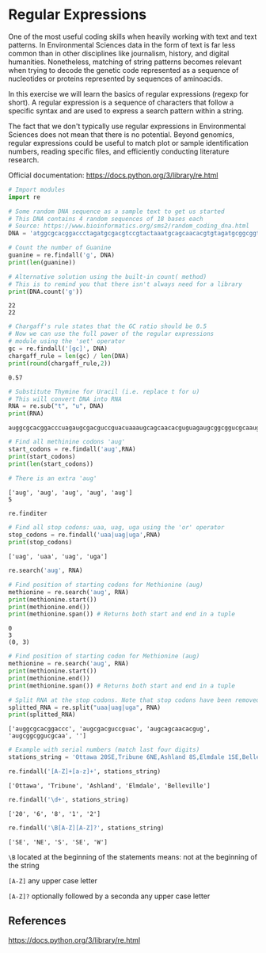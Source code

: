 # Regular Expressions

One of the most useful coding skills when heavily working with text and text patterns. In Environmental Sciences data in the form of text is far less common than in other disciplines like journalism, history, and digital humanities. Nonetheless, matching of string patterns becomes relevant when trying to decode the genetic code represented as a sequence of nucleotides or proteins represented by sequences of aminoacids.

In this exercise we will learn the basics of regular expressions (regexp for short). A regular expression is a sequence of characters that follow a specific syntax and are used to express a search pattern within a string. 

The fact that we don't typically use regular expressions in Environmental Sciences does not mean that there is no potential. Beyond genomics, regular expressions could be useful to match plot or sample identification numbers, reading specific files, and efficiently conducting literature research.

Official documentation: https://docs.python.org/3/library/re.html


```python
# Import modules
import re

```


```python
# Some random DNA sequence as a sample text to get us started
# This DNA contains 4 random sequences of 18 bases each
# Source: https://www.bioinformatics.org/sms2/random_coding_dna.html
DNA = 'atggcgcacggaccctagatgcgacgtccgtactaaatgcagcaacacgtgtagatgcggcggtcgcaatga'

```


```python
# Count the number of Guanine
guanine = re.findall('g', DNA)
print(len(guanine))

# Alternative solution using the built-in count( method)
# This is to remind you that there isn't always need for a library
print(DNA.count('g'))

```

    22
    22



```python
# Chargaff's rule states that the GC ratio should be 0.5
# Now we can use the full power of the regular expressions 
# module using the 'set' operator
gc = re.findall('[gc]', DNA)
chargaff_rule = len(gc) / len(DNA)
print(round(chargaff_rule,2))

```

    0.57



```python
# Substitute Thymine for Uracil (i.e. replace t for u)
# This will convert DNA into RNA
RNA = re.sub("t", "u", DNA)
print(RNA)

```

    auggcgcacggacccuagaugcgacguccguacuaaaugcagcaacacguguagaugcggcggucgcaauga



```python
# Find all methinine codons 'aug'
start_codons = re.findall('aug',RNA)
print(start_codons)
print(len(start_codons))

# There is an extra 'aug'
```

    ['aug', 'aug', 'aug', 'aug', 'aug']
    5



```python
re.finditer
```


```python
# Find all stop codons: uaa, uag, uga using the 'or' operator
stop_codons = re.findall('uaa|uag|uga',RNA)
print(stop_codons)

```

    ['uag', 'uaa', 'uag', 'uga']



```python
re.search('aug', RNA)
```


```python
# Find position of starting codons for Methionine (aug)
methionine = re.search('aug', RNA)
print(methionine.start())
print(methionine.end())
print(methionine.span()) # Returns both start and end in a tuple

```

    0
    3
    (0, 3)



```python
# Find position of starting codon for Methionine (aug)
methionine = re.search('aug', RNA)
print(methionine.start())
print(methionine.end())
print(methionine.span()) # Returns both start and end in a tuple

```


```python
# Split RNA at the stop codons. Note that stop codons have been removed from the resulting list
splitted_RNA = re.split("uaa|uag|uga", RNA)
print(splitted_RNA)

```

    ['auggcgcacggaccc', 'augcgacguccguac', 'augcagcaacacgug', 'augcggcggucgcaa', '']



```python
# Example with serial numbers (match last four digits)
stations_string = 'Ottawa 20SE,Tribune 6NE,Ashland 8S,Elmdale 1SE,Belleville 2W'

```


```python
re.findall('[A-Z]+[a-z]+', stations_string)

```




    ['Ottawa', 'Tribune', 'Ashland', 'Elmdale', 'Belleville']




```python
re.findall('\d+', stations_string)

```




    ['20', '6', '8', '1', '2']




```python
re.findall('\B[A-Z][A-Z]?', stations_string)

```




    ['SE', 'NE', 'S', 'SE', 'W']



`\B` located at the beginning of the statements means: not at the beginning of the string

`[A-Z]` any upper case letter

`[A-Z]?` optionally followed by a seconda any upper case letter

## References

https://docs.python.org/3/library/re.html
